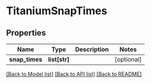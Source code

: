 # TitaniumSnapTimes


## Properties
Name | Type | Description | Notes
------------ | ------------- | ------------- | -------------
**snap_times** | **list[str]** |  | [optional] 

[[Back to Model list]](../README.md#documentation-for-models) [[Back to API list]](../README.md#documentation-for-api-endpoints) [[Back to README]](../README.md)


